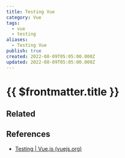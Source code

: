 ```yaml
---
title: Testing Vue
category: Vue
tags:
  - vue
  - testing
aliases:
  - Testing Vue
publish: true
created: 2022-08-09T05:05:00.000Z
updated: 2022-08-09T05:05:00.000Z
---
```


# {{ $frontmatter.title }}

## Related

## References

- [Testing | Vue.js (vuejs.org)](https://vuejs.org/guide/scaling-up/testing.html)
